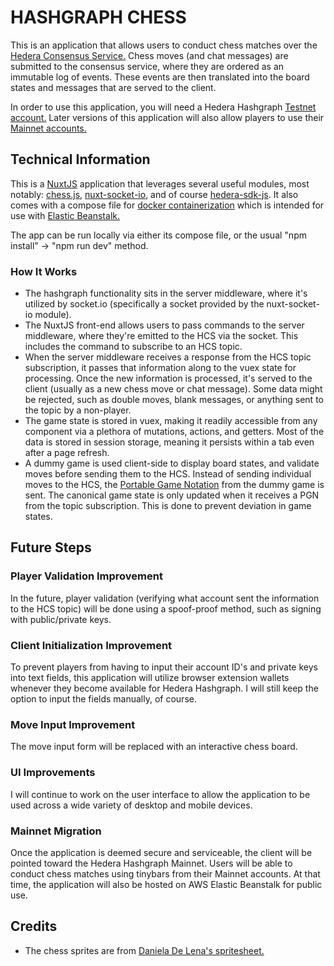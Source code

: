 # HASHGRAPH CHESS

This is an application that allows users to conduct chess matches over the [Hedera Consensus Service.](https://hedera.com/consensus-service) Chess moves (and chat messages) are submitted to the consensus service, where they are ordered as an immutable log of events. These events are then translated into the board states and messages that are served to the client.

In order to use this application, you will need a Hedera Hashgraph [Testnet account.](https://portal.hedera.com/register) Later versions of this application will also allow players to use their [Mainnet accounts.](https://hedera.com/account-creation)

## Technical Information

This is a [NuxtJS](https://nuxtjs.org/) application that leverages several useful modules, most notably: [chess.js](https://github.com/jhlywa/chess.js), [nuxt-socket-io](https://github.com/richardeschloss/nuxt-socket-io), and of course [hedera-sdk-js](https://github.com/hashgraph/hedera-sdk-js). It also comes with a compose file for [docker containerization](https://www.docker.com/) which is intended for use with [Elastic Beanstalk.](https://aws.amazon.com/elasticbeanstalk/)

The app can be run locally via either its compose file, or the usual "npm install" -> "npm run dev" method.

### How It Works

- The hashgraph functionality sits in the server middleware, where it's utilized by socket.io (specifically a socket provided by the nuxt-socket-io module).
- The NuxtJS front-end allows users to pass commands to the server middleware, where they're emitted to the HCS via the socket. This includes the command to subscribe to an HCS topic.
- When the server middleware receives a response from the HCS topic subscription, it passes that information along to the vuex state for processing. Once the new information is processed, it's served to the client (usually as a new chess move or chat message). Some data might be rejected, such as double moves, blank messages, or anything sent to the topic by a non-player.
- The game state is stored in vuex, making it readily accessible from any component via a plethora of mutations, actions, and getters. Most of the data is stored in session storage, meaning it persists within a tab even after a page refresh.
- A dummy game is used client-side to display board states, and validate moves before sending them to the HCS. Instead of sending individual moves to the HCS, the [Portable Game Notation](https://en.wikipedia.org/wiki/Portable_Game_Notation) from the dummy game is sent. The canonical game state is only updated when it receives a PGN from the topic subscription. This is done to prevent deviation in game states.

## Future Steps

### Player Validation Improvement

In the future, player validation (verifying what account sent the information to the HCS topic) will be done using a spoof-proof method, such as signing with public/private keys.

### Client Initialization Improvement

To prevent players from having to input their account ID's and private keys into text fields, this application will utilize browser extension wallets whenever they become available for Hedera Hashgraph. I will still keep the option to input the fields manually, of course.

### Move Input Improvement

The move input form will be replaced with an interactive chess board.

### UI Improvements

I will continue to work on the user interface to allow the application to be used across a wide variety of desktop and mobile devices.

### Mainnet Migration

Once the application is deemed secure and serviceable, the client will be pointed toward the Hedera Hashgraph Mainnet. Users will be able to conduct chess matches using tinybars from their Mainnet accounts. At that time, the application will also be hosted on AWS Elastic Beanstalk for public use.

## Credits

- The chess sprites are from [Daniela De Lena's spritesheet.](https://dilena.de/chess-artwork-pieces-and-board-art-assets)
